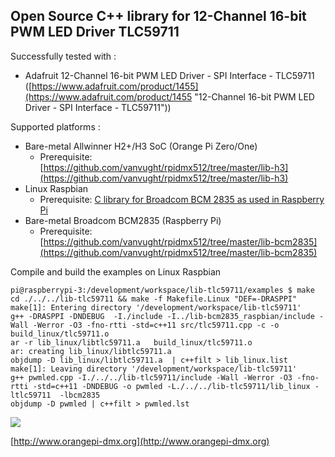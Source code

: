 ## Open Source C++ library for 12-Channel 16-bit PWM LED Driver TLC59711 ##

Successfully tested with :

- Adafruit 12-Channel 16-bit PWM LED Driver - SPI Interface - TLC59711 ([https://www.adafruit.com/product/1455](https://www.adafruit.com/product/1455 "12-Channel 16-bit PWM LED Driver - SPI Interface - TLC59711"))


Supported platforms :

- Bare-metal Allwinner H2+/H3 SoC (Orange Pi Zero/One)
    - Prerequisite: [https://github.com/vanvught/rpidmx512/tree/master/lib-h3](https://github.com/vanvught/rpidmx512/tree/master/lib-h3)
- Linux Raspbian
    -  Prerequisite: [C library for Broadcom BCM 2835 as used in Raspberry Pi](http://www.airspayce.com/mikem/bcm2835/)
- Bare-metal Broadcom BCM2835 (Raspberry Pi)
    - Prerequisite: [https://github.com/vanvught/rpidmx512/tree/master/lib-bcm2835](https://github.com/vanvught/rpidmx512/tree/master/lib-bcm2835)

Compile and build the examples on Linux Raspbian

	pi@raspberrypi-3:/development/workspace/lib-tlc59711/examples $ make
	cd ./../../lib-tlc59711 && make -f Makefile.Linux "DEF=-DRASPPI"
	make[1]: Entering directory '/development/workspace/lib-tlc59711'
	g++ -DRASPPI -DNDEBUG  -I./include -I../lib-bcm2835_raspbian/include -Wall -Werror -O3 -fno-rtti -std=c++11 src/tlc59711.cpp -c -o build_linux/tlc59711.o
	ar -r lib_linux/libtlc59711.a   build_linux/tlc59711.o
	ar: creating lib_linux/libtlc59711.a
	objdump -D lib_linux/libtlc59711.a  | c++filt > lib_linux.list
	make[1]: Leaving directory '/development/workspace/lib-tlc59711'
	g++ pwmled.cpp -I./../../lib-tlc59711/include -Wall -Werror -O3 -fno-rtti -std=c++11 -DNDEBUG -o pwmled -L./../../lib-tlc59711/lib_linux -ltlc59711  -lbcm2835
	objdump -D pwmled | c++filt > pwmled.lst


![](https://cdn-shop.adafruit.com/1200x900/1455-00.jpg)

[http://www.orangepi-dmx.org](http://www.orangepi-dmx.org)

